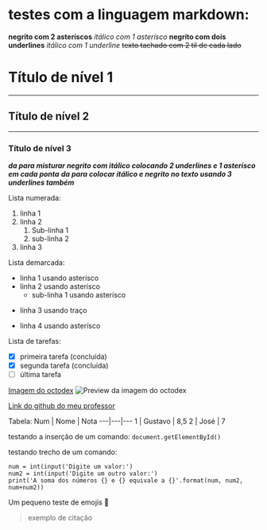 
# testes com a linguagem markdown:

**negrito com 2 asteríscos**
*itálico com 1 asterísco*
__negrito com dois underlines__
_itálico com 1 underline_
~~texto tachado com 2 til de cada lado~~
# Título de nível 1
***
## Título de nível 2
---
### Título de nível 3
__*da para misturar negrito com itálico colocando 2 underlines e 1 asterísco em cada ponta*__
___da para colocar itálico e negrito no texto usando 3 underlines também___

Lista numerada:
1. linha 1
2. linha 2
   1. Sub-linha 1
   1. sub-linha 2
1. linha 3

Lista demarcada:
* linha 1 usando asterísco
* linha 2 usando asterísco
   * sub-linha 1 usando asterísco
- linha 3 usando traço
* linha 4 usando asterísco

Lista de tarefas:
- [x] primeira tarefa (concluída)
- [x] segunda tarefa (concluída)
- [ ] última tarefa

[Imagem do octodex](https://octodex.github.com/privateinvestocat/)
![Preview da imagem do octodex](https://user-images.githubusercontent.com/74397585/110012574-6f417e80-7cff-11eb-8e63-58926c2b036c.jpg)

[Link do github do meu professor](https://github.com/gustavoguanabara)

Tabela:
Num | Nome | Nota
---|---|---
1 | Gustavo | 8,5
2 | José | 7

testando a inserção de um comando:
`document.getElementById()`

testando trecho de um comando:
```
num = int(input('Digite um valor:')
num2 = int(input('Digite um outro valor:')
print('A soma dos números {} e {} equivale a {}'.format(num, num2, num+num2))
```

Um pequeno teste de emojis :mount_fuji:

> exemplo de citação

